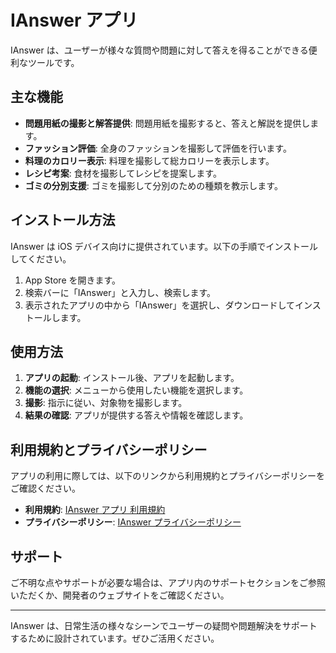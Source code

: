 # IAnswer アプリ

IAnswer は、ユーザーが様々な質問や問題に対して答えを得ることができる便利なツールです。

## 主な機能

- **問題用紙の撮影と解答提供**: 問題用紙を撮影すると、答えと解説を提供します。
- **ファッション評価**: 全身のファッションを撮影して評価を行います。
- **料理のカロリー表示**: 料理を撮影して総カロリーを表示します。
- **レシピ考案**: 食材を撮影してレシピを提案します。
- **ゴミの分別支援**: ゴミを撮影して分別のための種類を教示します。

## インストール方法

IAnswer は iOS デバイス向けに提供されています。以下の手順でインストールしてください。

1. App Store を開きます。
2. 検索バーに「IAnswer」と入力し、検索します。
3. 表示されたアプリの中から「IAnswer」を選択し、ダウンロードしてインストールします。

## 使用方法

1. **アプリの起動**: インストール後、アプリを起動します。
2. **機能の選択**: メニューから使用したい機能を選択します。
3. **撮影**: 指示に従い、対象物を撮影します。
4. **結果の確認**: アプリが提供する答えや情報を確認します。

## 利用規約とプライバシーポリシー

アプリの利用に際しては、以下のリンクから利用規約とプライバシーポリシーをご確認ください。

- **利用規約**: [IAnswer アプリ 利用規約](https://kuwank.hatenablog.com/entry/2025/03/15/231212)
- **プライバシーポリシー**: [IAnswer プライバシーポリシー](https://kuwank.hatenablog.com/entry/2025/03/15/231720)

## サポート

ご不明な点やサポートが必要な場合は、アプリ内のサポートセクションをご参照いただくか、開発者のウェブサイトをご確認ください。

---

IAnswer は、日常生活の様々なシーンでユーザーの疑問や問題解決をサポートするために設計されています。ぜひご活用ください。
